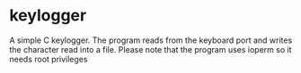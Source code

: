 keylogger
=========

A simple C keylogger. The program reads from the keyboard port and writes the character read into a file.
Please note that the program uses ioperm so it needs root privileges
